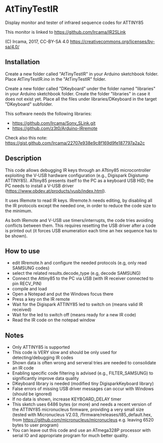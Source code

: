 # AtTinyTestIR
Display monitor and tester of infrared sequence codes for ATTINY85

This monitor is linked to https://github.com/Ircama/IR2SLink

(C) Ircama, 2017, CC-BY-SA 4.0
https://creativecommons.org/licenses/by-sa/4.0/

## Installation
Create a new folder called "AtTinyTestIR" in your Arduino sketchbook folder.
Place AtTinyTestIR.ino in the "AtTinyTestIR" folder.

Create a new folder called "DKeyboard" under the folder named "libraries" in your Arduino sketchbook folder.
Create the folder "libraries" in case it does not exist yet. Place all the files under libraries/DKeyboard
in the target "DKeyboard" subfolder.

This software needs the following libraries:

- https://github.com/Ircama/Sony_SLink.git
- https://github.com/z3t0/Arduino-IRremote

Check also this note: https://gist.github.com/Ircama/22707e938e9c8f169d9fe187797a2a2c

## Description
This code allows debugging IR keys through an ATtiny85 microcontroller exploiting the
V-USB hardware configuration (e.g., Digispark Digistump ATTINY85). ATtiny85 presents
itself to the PC as a keyboard USB HID; the PC needs to install a V-USB driver
(https://www.obdev.at/products/vusb/index.html).

It uses IRemote to read IR keys. IRremote.h needs editing, by  disabling all the IR
protocols except the needed one, in order to reduce the code size to the minimum.

As both IRemote and V-USB use timers/interrupts, the code tries avoiding conflicts
between them. This requires resetting the USB driver after a code is printed out
(it forces USB enumeration each time an hex sequence has to be shown).
 
## How to use
- edit IRremote.h and configure the needed protocols (e.g, only read SAMSUNG codes)
- select the related results.decode_type (e.g, decode SAMSUNG)
- Connect the Attiny85 to the PC via USB (with IR receiver connected to pin RECV_PIN)
- compile and load
- Open a Notepad and put the Windows focus there
- Press a key on the IR remote
- Wait for the Digispark ATTINY85 led to switch on (means valid IR received)
- Wait for the led to switch off (means ready for a new IR code)
- Read the IR code on the notepad window

## Notes
 - Only ATTINY85 is supported
 - This code is VERY slow and should be only used for detecting/debugging IR codes
 - Shown data is often wrong and serveral tries are needed to consolidate an IR code
 - Enabling specific code filtering is advised (e.g., FILTER_SAMSUNG) to significantly
   improve data quality
 - DKeyboard library is needed (modified tiny DigisparkKeyboard library)
 - False errors of missing USB driver messages can occur with Windows (should be ignored)
 - If no data is shown, increase KEYBOARD_DELAY timer
 - This sketch uses 6486 bytes (or more) and needs a recent version of the ATTINY85
   micronucleus firmware, providing a very small size (tested with Micronucleus V2.03,
   /firmware/releases/t85_default.hex,
   from https://github.com/micronucleus/micronucleus  e.g. leaving 6520 bytes to user
   program)
 - You can leave out this code and use an ATmega328P processor with serial IO and
   appropriate program for much better quality.
